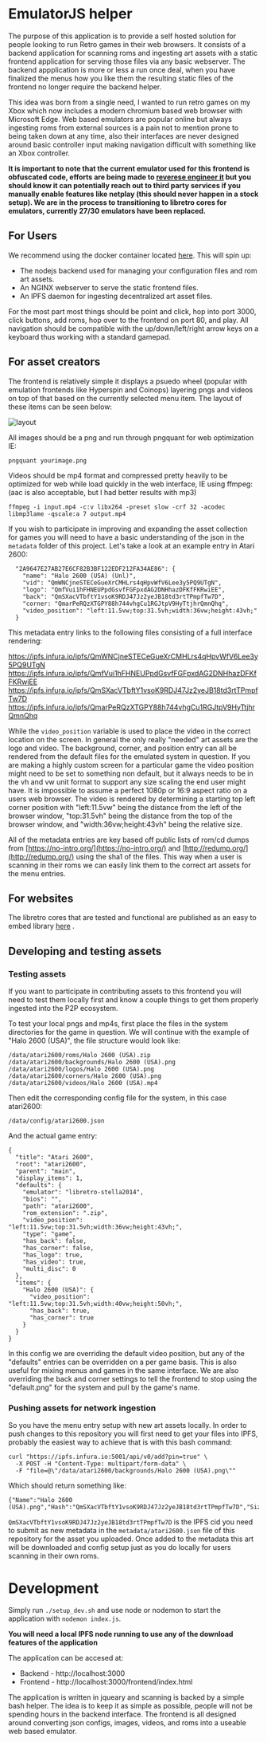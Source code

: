 # EmulatorJS helper

The purpose of this application is to provide a self hosted solution for people looking to run Retro games in their web browsers. It consists of a backend application for scanning roms and ingesting art assets with a static frontend application for serving those files via any basic webserver. The backend appplication is more or less a run once deal, when you have finalized the menus how you like them the resulting static files of the frontend no longer require the backend helper.

This idea was born from a single need, I wanted to run retro games on my Xbox which now includes a modern chromium based web browser with Microsoft Edge. Web based emulators are popular online but always ingesting roms from external sources is a pain not to mention prone to being taken down at any time, also their interfaces are never designed around basic controller input making navigation difficult with something like an Xbox controller.

**It is important to note that the current emulator used for this frontend is obfuscated code, efforts are being made to [reverese engineer it](https://github.com/ethanaobrien/emulatorjs/) but you should know it can potentially reach out to third party services if you manually enable features like netplay (this should never happen in a stock setup). We are in the process to transitioning to libretro cores for emulators, currently 27/30 emulators have been replaced.**

## For Users

We recommend using the docker container located [here](https://github.com/linuxserver/docker-emulatorjs). This will spin up: 

* The nodejs backend used for managing your configuration files and rom art assets.
* An NGINX webserver to serve the static frontend files.
* An IPFS daemon for ingesting decentralized art asset files.

For the most part most things should be point and click, hop into port 3000, click buttons, add roms, hop over to the frontend on port 80, and play.
All navigation should be compatible with the up/down/left/right arrow keys on a keyboard thus working with a standard gamepad.

## For asset creators

The frontend is relatively simple it displays a psuedo wheel (popular with emulation frontends like Hyperspin and Coinops) layering pngs and videos on top of that based on the currently selected menu item. The layout of these items can be seen below:

![layout](https://github.com/linuxserver/emulatorjs/raw/master/docs/layout.png)

All images should be a png and run through pngquant for web optimization IE:

```
pngquant yourimage.png
```

Videos should be mp4 format and compressed pretty heavily to be optimized for web while load quickly in the web interface, IE using ffmpeg: (aac is also acceptable, but I had better results with mp3)

```
ffmpeg -i input.mp4 -c:v libx264 -preset slow -crf 32 -acodec libmp3lame -qscale:a 7 output.mp4
```

If you wish to participate in improving and expanding the asset collection for games you will need to have a basic understanding of the json in the `metadata` folder of this project. Let's take a look at an example entry in Atari 2600:

```
  "2A9647E27AB27E6CF82B3BF122EDF212FA34AE86": {
    "name": "Halo 2600 (USA) (Unl)",
    "vid": "QmWNCjneSTECeGueXrCMHLrs4qHpvWfV6Lee3y5PQ9UTgN",
    "logo": "QmfVui1hFHNEUPpdGsvfFGFpxdAG2DNHhazDFKfFKRwiEE",
    "back": "QmSXacVTbftY1vsoK9RDJ47Jz2yeJB18td3rtTPmpfTw7D",
    "corner: "QmarPeRQzXTGPY88h744vhgCu1RGJtpV9HyTtjhrQmnQhq",
    "video_position": "left:11.5vw;top:31.5vh;width:36vw;height:43vh;"
  }
```

This metadata entry links to the following files consisting of a full interface rendering: 

https://ipfs.infura.io/ipfs/QmWNCjneSTECeGueXrCMHLrs4qHpvWfV6Lee3y5PQ9UTgN
https://ipfs.infura.io/ipfs/QmfVui1hFHNEUPpdGsvfFGFpxdAG2DNHhazDFKfFKRwiEE
https://ipfs.infura.io/ipfs/QmSXacVTbftY1vsoK9RDJ47Jz2yeJB18td3rtTPmpfTw7D
https://ipfs.infura.io/ipfs/QmarPeRQzXTGPY88h744vhgCu1RGJtpV9HyTtjhrQmnQhq

While the `video_position` variable is used to place the video in the correct location on the screen. In general the only really "needed" art assets are the logo and video. The background, corner, and position entry can all be rendered from the default files for the emulated system in question. If you are making a highly custom screen for a particular game the video position might need to be set to something non default, but it always needs to be in the vh and vw unit format to support any size scaling the end user might have. It is impossible to assume a perfect 1080p or 16:9 aspect ratio on a users web browser. The video is rendered by determining a starting top left corner position with "left:11.5vw" being the distance from the left of the browser window, "top:31.5vh" being the distance from the top of the browser window, and "width:36vw;height:43vh" being the relative size. 

All of the metadata entries are key based off public lists of rom/cd dumps from [https://no-intro.org/](https://no-intro.org/) and [http://redump.org/](http://redump.org/) using the sha1 of the files. This way when a user is scanning in their roms we can easily link them to the correct art assets for the menu entries.

## For websites

The libretro cores that are tested and functional are published as an easy to embed library [here](https://github.com/linuxserver/libretrojs) .

## Developing and testing assets

### Testing assets

If you want to participate in contributing assets to this frontend you will need to test them locally first and know a couple things to get them properly ingested into the P2P ecosystem. 

To test your local pngs and mp4s, first place the files in the system directories for the game in question. We will continue with the example of "Halo 2600 (USA)", the file structure would look like: 

```
/data/atari2600/roms/Halo 2600 (USA).zip
/data/atari2600/backgrounds/Halo 2600 (USA).png
/data/atari2600/logos/Halo 2600 (USA).png
/data/atari2600/corners/Halo 2600 (USA).png
/data/atari2600/videos/Halo 2600 (USA).mp4
```

Then edit the corresponding config file for the system, in this case atari2600:

```
/data/config/atari2600.json
```

And the actual game entry: 

```
{
  "title": "Atari 2600",
  "root": "atari2600",
  "parent": "main",
  "display_items": 1,
  "defaults": {
    "emulator": "libretro-stella2014",
    "bios": "",
    "path": "atari2600",
    "rom_extension": ".zip",
    "video_position": "left:11.5vw;top:31.5vh;width:36vw;height:43vh;",
    "type": "game",
    "has_back": false,
    "has_corner": false,
    "has_logo": true,
    "has_video": true,
    "multi_disc": 0
  },
  "items": {
    "Halo 2600 (USA)": {
      "video_position": "left:11.5vw;top:31.5vh;width:40vw;height:50vh;",
      "has_back": true,
      "has_corner": true
    }
  }
}
```

In this config we are overriding the default video position, but any of the "defaults" entries can be overridden on a per game basis. This is also useful for mixing menus and games in the same interface. 
We are also overriding the back and corner settings to tell the frontend to stop using the "default.png" for the system and pull by the game's name. 

### Pushing assets for network ingestion

So you have the menu entry setup with new art assets locally. In order to push changes to this repository you will first need to get your files into IPFS, probably the easiest way to achieve that is with this bash command: 

```
curl "https://ipfs.infura.io:5001/api/v0/add?pin=true" \
  -X POST -H "Content-Type: multipart/form-data" \
  -F "file=@\"/data/atari2600/backgrounds/Halo 2600 (USA).png\""
```

Which should return something like: 

```
{"Name":"Halo 2600 (USA).png","Hash":"QmSXacVTbftY1vsoK9RDJ47Jz2yeJB18td3rtTPmpfTw7D","Size":"127764"}
```

`QmSXacVTbftY1vsoK9RDJ47Jz2yeJB18td3rtTPmpfTw7D` is the IPFS cid you need to submit as new metadata in the `metadata/atari2600.json` file of this repository for the asset you uploaded. Once added to the metadata this art will be downloaded and config setup just as you do locally for users scanning in their own roms. 

# Development

Simply run `./setup_dev.sh` and use node or nodemon to start the application with `nodemon index.js`.

**You will need a local IPFS node running to use any of the download features of the application**

The application can be accesed at:
* Backend - http://localhost:3000
* Frontend - http://localhost:3000/frontend/index.html

The application is written in jqueary and scanning is backed by a simple bash helper. The idea is to keep it as simple as possible, people will not be spending hours in the backend interface. The frontend is all designed around converting json configs, images, videos, and roms into a useable web based emulator. 
